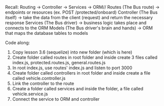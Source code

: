 Recall:
Routing -> Controller -> Services -> ORM// Routes (The Bus route) -> endpoints or resources (ex. POST /protected/onboard)
Controller (The Bus itself) -> take the data from the client (request) and return the necessary response
Services (The Bus driver) -> business logic takes place and connects to the ORM 
Models (The Bus driver's brain and hands) -> ORM that maps the database tables to models

Code along:
1. Copy lesson 3.6 (sequelize) into new folder (which is here)
2. Create folder called routes in root folder and inside create 3 files called index.js, protected.routes.js, general.routes.js 
3. In root index.js, use routes' index.js and listen to port 3000
4. Create folder called controllers in root folder and inside create a file called vehicle.controller.js
5. Link the controller to the route
6. Create a folder called services and inside the folder, a file called vehicle.service.js
7. Connect the service to ORM and controller